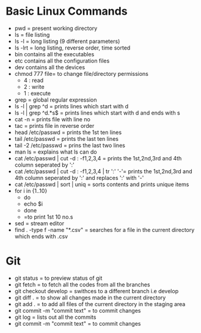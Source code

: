 # Basic Linux Commands
+ pwd = present working directory
+ ls = file listing
+ ls -l = long listing (9 different parameters)
+ ls -lrt = long listing, reverse order, time sorted
+ bin contains all the executables 
+ etc contains all the configuration files
+ dev contains all the devices 
+ chmod 777 file= to change file/directory permissions 
   - 4 : read
   - 2 : write
   - 1 : execute
+ grep = global regular expression
+ ls -l | grep ^d = prints lines which start with d
+ ls -l | grep ^d.*s$ = prints lines which start with d and ends with s
+ cat -n = prints file with line no
+ tac = prints file in reverse order
+ head /etc/passwd = prints the 1st ten lines
+ tail /etc/passwd = prints the last ten lines
+ tail -2 /etc/passwd = prins the last two lines 
+ man ls = explains what ls can do
+ cat /etc/passwd | cut -d : -f1,2,3,4 = prints the 1st,2nd,3rd and 4th column seperated by ':'
+ cat /etc/passwd | cut -d : -f1,2,3,4 | tr ':' '-'= prints the 1st,2nd,3rd and 4th column seperated by ':' and replaces ':' with '-'
+ cat /etc/passwd | sort | uniq = sorts contents and prints unique items
+ for i in {1..10}
    - do 
    - echo $i
    - done
    - =to print 1st 10 no.s
+ sed = stream editor
+ find . -type f -name "*.csv" = searches for a file in the current directory which ends with .csv
# Git
+ git status = to preview status of git
+ git fetch = to fetch all the codes from all the branches
+ git checkout develop = swithces to a different branch i.e develop
+ git diff . = to show all changes made in the current directory
+ git add . = to add all files of the current directory in the staging area
+ git commit -m "commit text" = to commit changes  
+ git log = lists out all the commits
+ git commit -m "commit text" = to commit changes  
